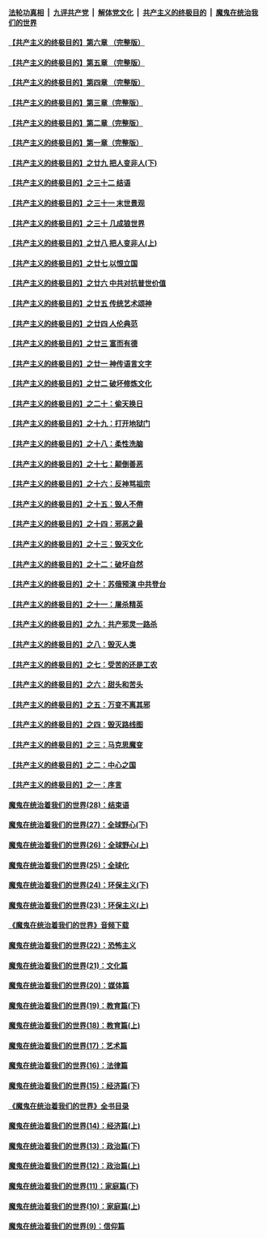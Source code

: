 

####  [法轮功真相](../../../../basic/blob/master/README.md?t=06120602) &nbsp;|&nbsp; [九评共产党](../../../../9ping.md/blob/master/README.md?t=06120602) &nbsp;|&nbsp; [解体党文化](../../../../jtdwh.md/blob/master/README.md?t=06120602)  &nbsp;|&nbsp; [共产主义的终极目的](../../../../gczydzjmd.md/blob/master/README.md?t=06120602) &nbsp;|&nbsp; [魔鬼在统治我们的世界](../../../../mgztzwmdsj.md/blob/master/README.md?t=06120602) 

#### [【共产主义的终极目的】第六章 （完整版）](../pages/nsc422/n11428913.md?t=06120602) 

#### [【共产主义的终极目的】第五章 （完整版）](../pages/nsc422/n11428912.md?t=06120602) 

#### [【共产主义的终极目的】第四章 （完整版）](../pages/nsc422/n11428907.md?t=06120602) 

#### [【共产主义的终极目的】第三章（完整版）](../pages/nsc422/n11428848.md?t=06120602) 

#### [【共产主义的终极目的】第二章（完整版）](../pages/nsc422/n11428831.md?t=06120602) 

#### [【共产主义的终极目的】第一章（完整版）](../pages/nsc422/n11417651.md?t=06120602) 

#### [【共产主义的终极目的】之廿九 把人变非人(下)](../pages/nsc422/n11344140.md?t=06120602) 

#### [【共产主义的终极目的】之三十二 结语](../pages/nsc422/n11360535.md?t=06120602) 

#### [【共产主义的终极目的】之三十一 末世景观](../pages/nsc422/n11351129.md?t=06120602) 

#### [【共产主义的终极目的】之三十 几成狼世界](../pages/nsc422/n11348280.md?t=06120602) 

#### [【共产主义的终极目的】之廿八 把人变非人(上)](../pages/nsc422/n11340492.md?t=06120602) 

#### [【共产主义的终极目的】之廿七 以恨立国](../pages/nsc422/n11336944.md?t=06120602) 

#### [【共产主义的终极目的】之廿六 中共对抗普世价值](../pages/nsc422/n11324785.md?t=06120602) 

#### [【共产主义的终极目的】之廿五 传统艺术颂神](../pages/nsc422/n11296396.md?t=06120602) 

#### [【共产主义的终极目的】之廿四 人伦典范](../pages/nsc422/n11296397.md?t=06120602) 

#### [【共产主义的终极目的】之廿三 富而有德](../pages/nsc422/n11283598.md?t=06120602) 

#### [【共产主义的终极目的】之廿一 神传语言文字](../pages/nsc422/n11263265.md?t=06120602) 

#### [【共产主义的终极目的】之廿二 破坏修炼文化](../pages/nsc422/n11245728.md?t=06120602) 

#### [【共产主义的终极目的】之二十：偷天换日](../pages/nsc422/n11238846.md?t=06120602) 

#### [【共产主义的终极目的】之十九：打开地狱门](../pages/nsc422/n11206376.md?t=06120602) 

#### [【共产主义的终极目的】之十八：柔性洗脑](../pages/nsc422/n11199994.md?t=06120602) 

#### [【共产主义的终极目的】之十七：颠倒善恶](../pages/nsc422/n11179782.md?t=06120602) 

#### [【共产主义的终极目的】之十六：反神骂祖宗](../pages/nsc422/n11166798.md?t=06120602) 

#### [【共产主义的终极目的】之十五：毁人不倦](../pages/nsc422/n11166792.md?t=06120602) 

#### [【共产主义的终极目的】之十四：邪恶之最](../pages/nsc422/n11150249.md?t=06120602) 

#### [【共产主义的终极目的】之十三：毁灭文化](../pages/nsc422/n11135227.md?t=06120602) 

#### [【共产主义的终极目的】之十二：破坏自然](../pages/nsc422/n11135214.md?t=06120602) 

#### [【共产主义的终极目的】之十：苏俄预演 中共登台](../pages/nsc422/n11118424.md?t=06120602) 

#### [【共产主义的终极目的】之十一：屠杀精英](../pages/nsc422/n11118442.md?t=06120602) 

#### [【共产主义的终极目的】之九：共产邪灵一路杀](../pages/nsc422/n11114139.md?t=06120602) 

#### [【共产主义的终极目的】之八：毁灭人类](../pages/nsc422/n11108503.md?t=06120602) 

#### [【共产主义的终极目的】之七：受苦的还是工农](../pages/nsc422/n11101809.md?t=06120602) 

#### [【共产主义的终极目的】之六：甜头和苦头](../pages/nsc422/n11096971.md?t=06120602) 

#### [【共产主义的终极目的】之五：万变不离其邪](../pages/nsc422/n11091285.md?t=06120602) 

#### [【共产主义的终极目的】之四：毁灭路线图](../pages/nsc422/n11086284.md?t=06120602) 

#### [【共产主义的终极目的】之三：马克思魔变](../pages/nsc422/n11061941.md?t=06120602) 

#### [【共产主义的终极目的】之二：中心之国](../pages/nsc422/n11047728.md?t=06120602) 

#### [【共产主义的终极目的】之一：序言](../pages/nsc422/n11086077.md?t=06120602) 

#### [魔鬼在统治着我们的世界(28)：结束语](../pages/nsc422/n10936246.md?t=06120602) 

#### [魔鬼在统治着我们的世界(27)：全球野心(下)](../pages/nsc422/n10928319.md?t=06120602) 

#### [魔鬼在统治着我们的世界(26)：全球野心(上)](../pages/nsc422/n10900318.md?t=06120602) 

#### [魔鬼在统治着我们的世界(25)：全球化](../pages/nsc422/n10788205.md?t=06120602) 

#### [魔鬼在统治着我们的世界(24)：环保主义(下)](../pages/nsc422/n10695307.md?t=06120602) 

#### [魔鬼在统治着我们的世界(23)：环保主义(上)](../pages/nsc422/n10688613.md?t=06120602) 

#### [《魔鬼在统治着我们的世界》音频下载](../pages/nsc422/n10635553.md?t=06120602) 

#### [魔鬼在统治着我们的世界(22)：恐怖主义](../pages/nsc422/n10614727.md?t=06120602) 

#### [魔鬼在统治着我们的世界(21)：文化篇](../pages/nsc422/n10597706.md?t=06120602) 

#### [魔鬼在统治着我们的世界(20)：媒体篇](../pages/nsc422/n10586579.md?t=06120602) 

#### [魔鬼在统治着我们的世界(19)：教育篇(下)](../pages/nsc422/n10564808.md?t=06120602) 

#### [魔鬼在统治着我们的世界(18)：教育篇(上)](../pages/nsc422/n10526970.md?t=06120602) 

#### [魔鬼在统治着我们的世界(17)：艺术篇](../pages/nsc422/n10499093.md?t=06120602) 

#### [魔鬼在统治着我们的世界(16)：法律篇](../pages/nsc422/n10485969.md?t=06120602) 

#### [魔鬼在统治着我们的世界(15)：经济篇(下)](../pages/nsc422/n10469975.md?t=06120602) 

#### [《魔鬼在统治着我们的世界》全书目录](../pages/nsc422/n10464261.md?t=06120602) 

#### [魔鬼在统治着我们的世界(14)：经济篇(上)](../pages/nsc422/n10457370.md?t=06120602) 

#### [魔鬼在统治着我们的世界(13)：政治篇(下)](../pages/nsc422/n10448270.md?t=06120602) 

#### [魔鬼在统治着我们的世界(12)：政治篇(上)](../pages/nsc422/n10444576.md?t=06120602) 

#### [魔鬼在统治着我们的世界(11)：家庭篇(下)](../pages/nsc422/n10440961.md?t=06120602) 

#### [魔鬼在统治着我们的世界(10)：家庭篇(上)](../pages/nsc422/n10435448.md?t=06120602) 

#### [魔鬼在统治着我们的世界(9)：信仰篇](../pages/nsc422/n10432159.md?t=06120602) 

